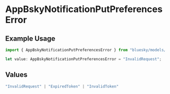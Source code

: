 # AppBskyNotificationPutPreferencesError

## Example Usage

```typescript
import { AppBskyNotificationPutPreferencesError } from "bluesky/models/errors";

let value: AppBskyNotificationPutPreferencesError = "InvalidRequest";
```

## Values

```typescript
"InvalidRequest" | "ExpiredToken" | "InvalidToken"
```